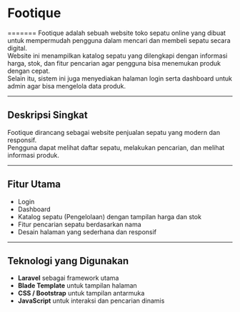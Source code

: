 # Footique
=======
Footique adalah sebuah website toko sepatu online yang dibuat untuk mempermudah pengguna dalam mencari dan membeli sepatu secara digital.  
Website ini menampilkan katalog sepatu yang dilengkapi dengan informasi harga, stok, dan fitur pencarian agar pengguna bisa menemukan produk dengan cepat.  
Selain itu, sistem ini juga menyediakan halaman login serta dashboard untuk admin agar bisa mengelola data produk.

---

## Deskripsi Singkat

Footique dirancang sebagai website penjualan sepatu yang modern dan responsif.  
Pengguna dapat melihat daftar sepatu, melakukan pencarian, dan melihat informasi produk.  

---

## Fitur Utama

- Login
- Dashboard
- Katalog sepatu (Pengelolaan) dengan tampilan harga dan stok
- Fitur pencarian sepatu berdasarkan nama 
- Desain halaman yang sederhana dan responsif

---

## Teknologi yang Digunakan

- **Laravel** sebagai framework utama
- **Blade Template** untuk tampilan halaman
- **CSS / Bootstrap** untuk tampilan antarmuka
- **JavaScript** untuk interaksi dan pencarian dinamis
